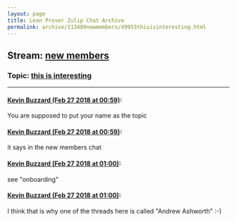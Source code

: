 ```yaml
---
layout: page
title: Lean Prover Zulip Chat Archive 
permalink: archive/113489newmembers/49953thisisinteresting.html
---
```


## Stream: [new members](index.html)
### Topic: [this is interesting](49953thisisinteresting.html)

---

#### [Kevin Buzzard (Feb 27 2018 at 00:59)](https://leanprover.zulipchat.com/#narrow/stream/113489-new%20members/topic/this%20is%20interesting/near/123019162):
You are supposed to put your name as the topic

#### [Kevin Buzzard (Feb 27 2018 at 00:59)](https://leanprover.zulipchat.com/#narrow/stream/113489-new%20members/topic/this%20is%20interesting/near/123019164):
it says in the new members chat

#### [Kevin Buzzard (Feb 27 2018 at 01:00)](https://leanprover.zulipchat.com/#narrow/stream/113489-new%20members/topic/this%20is%20interesting/near/123019215):
see "onboarding"

#### [Kevin Buzzard (Feb 27 2018 at 01:00)](https://leanprover.zulipchat.com/#narrow/stream/113489-new%20members/topic/this%20is%20interesting/near/123019218):
I think that is why one of the threads here is called "Andrew Ashworth" :-)

